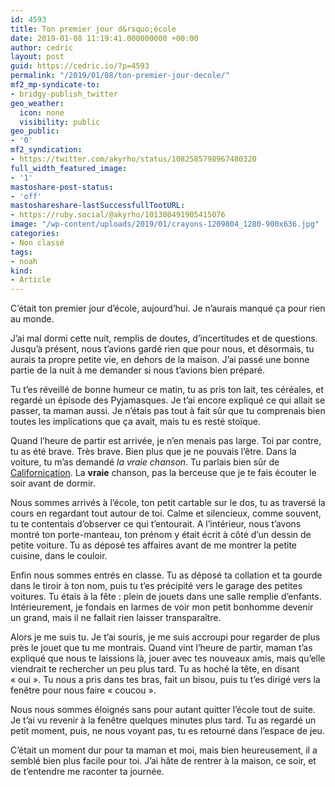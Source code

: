 ```yaml
---
id: 4593
title: Ton premier jour d&rsquo;école
date: 2019-01-08 11:19:41.000000000 +00:00
author: cedric
layout: post
guid: https://cedric.io/?p=4593
permalink: "/2019/01/08/ton-premier-jour-decole/"
mf2_mp-syndicate-to:
- bridgy-publish_twitter
geo_weather:
  icon: none
  visibility: public
geo_public:
- '0'
mf2_syndication:
- https://twitter.com/akyrho/status/1082585798967480320
full_width_featured_image:
- '1'
mastoshare-post-status:
- 'off'
mastoshareshare-lastSuccessfullTootURL:
- https://ruby.social/@akyrho/101380491905415076
image: "/wp-content/uploads/2019/01/crayons-1209804_1280-900x636.jpg"
categories:
- Non classé
tags:
- noah
kind:
- Article
---
```

C&rsquo;était ton premier jour d&rsquo;école, aujourd&rsquo;hui. Je n&rsquo;aurais manqué ça pour rien au monde.

J&rsquo;ai mal dormi cette nuit, remplis de doutes, d&rsquo;incertitudes et de questions. Jusqu&rsquo;à présent, nous t&rsquo;avions gardé rien que pour nous, et désormais, tu aurais ta propre petite vie, en dehors de la maison. J&rsquo;ai passé une bonne partie de la nuit à me demander si nous t&rsquo;avions bien préparé.

Tu t&rsquo;es réveillé de bonne humeur ce matin, tu as pris ton lait, tes céréales, et regardé un épisode des Pyjamasques. Je t&rsquo;ai encore expliqué ce qui allait se passer, ta maman aussi. Je n&rsquo;étais pas tout à fait sûr que tu comprenais bien toutes les implications que ça avait, mais tu es resté stoïque.

Quand l&rsquo;heure de partir est arrivée, je n&rsquo;en menais pas large. Toi par contre, tu as été brave. Très brave. Bien plus que je ne pouvais l&rsquo;être. Dans la voiture, tu m&rsquo;as demandé <cite>la vraie chanson</cite>. Tu parlais bien sûr de [Californication](https://cedric.io/2018/11/06/4311/). La **vraie** chanson, pas la berceuse que je te fais écouter le soir avant de dormir.

Nous sommes arrivés à l&rsquo;école, ton petit cartable sur le dos, tu as traversé la cours en regardant tout autour de toi. Calme et silencieux, comme souvent, tu te contentais d&rsquo;observer ce qui t&rsquo;entourait. A l&rsquo;intérieur, nous t&rsquo;avons montré ton porte-manteau, ton prénom y était écrit à côté d&rsquo;un dessin de petite voiture. Tu as déposé tes affaires avant de me montrer la petite cuisine, dans le couloir.

Enfin nous sommes entrés en classe. Tu as déposé ta collation et ta gourde dans le tiroir à ton nom, puis tu t&rsquo;es précipité vers le garage des petites voitures. Tu étais à la fête : plein de jouets dans une salle remplie d&rsquo;enfants. Intérieurement, je fondais en larmes de voir mon petit bonhomme devenir un grand, mais il ne fallait rien laisser transparaître.

Alors je me suis tu. Je t&rsquo;ai souris, je me suis accroupi pour regarder de plus près le jouet que tu me montrais. Quand vint l&rsquo;heure de partir, maman t&rsquo;as expliqué que nous te laissions là, jouer avec tes nouveaux amis, mais qu&rsquo;elle viendrait te rechercher un peu plus tard. Tu as hoché la tête, en disant « oui ». Tu nous a pris dans tes bras, fait un bisou, puis tu t&rsquo;es dirigé vers la fenêtre pour nous faire « coucou ».

Nous nous sommes éloignés sans pour autant quitter l&rsquo;école tout de suite. Je t&rsquo;ai vu revenir à la fenêtre quelques minutes plus tard. Tu as regardé un petit moment, puis, ne nous voyant pas, tu es retourné dans l&rsquo;espace de jeu.

C&rsquo;était un moment dur pour ta maman et moi, mais bien heureusement, il a semblé bien plus facile pour toi. J&rsquo;ai hâte de rentrer à la maison, ce soir, et de t&rsquo;entendre me raconter ta journée.

&nbsp;